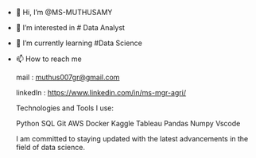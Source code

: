 - 👋 Hi, I’m @MS-MUTHUSAMY
- 👀 I’m interested in # Data Analyst
- 🌱 I’m currently learning  #Data Science
- 📫 How to reach me

  mail : muthus007gr@gmail.com
  
  linkedIn : https://www.linkedin.com/in/ms-mgr-agri/
     

  Technologies and Tools I use:
  
  Python SQL Git AWS Docker Kaggle Tableau  Pandas Numpy Vscode 

  I am committed to staying updated with the latest advancements in the field of data science. 


<!---
MS-MUTHUSAMY/MS-MUTHUSAMY is a ✨ special ✨ repository because its `README.md` (this file) appears on your GitHub profile.
You can click the Preview link to take a look at your changes.
--->
